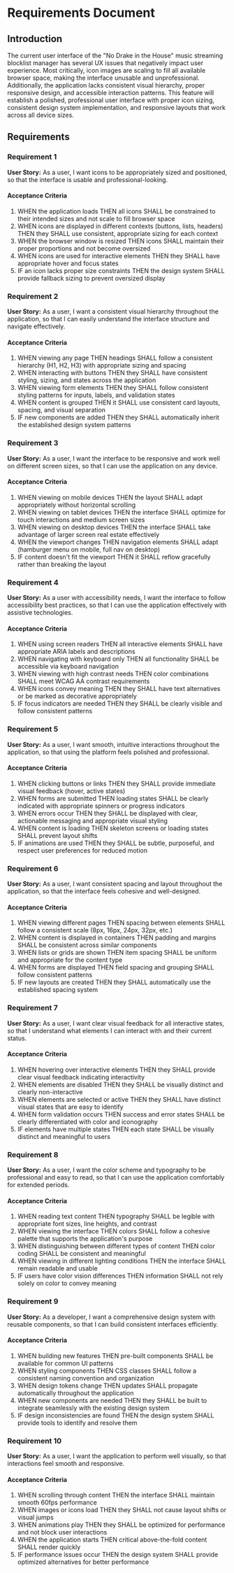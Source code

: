 # Requirements Document

## Introduction

The current user interface of the "No Drake in the House" music streaming blocklist manager has several UX issues that negatively impact user experience. Most critically, icon images are scaling to fill all available browser space, making the interface unusable and unprofessional. Additionally, the application lacks consistent visual hierarchy, proper responsive design, and accessible interaction patterns. This feature will establish a polished, professional user interface with proper icon sizing, consistent design system implementation, and responsive layouts that work across all device sizes.

## Requirements

### Requirement 1

**User Story:** As a user, I want icons to be appropriately sized and positioned, so that the interface is usable and professional-looking.

#### Acceptance Criteria

1. WHEN the application loads THEN all icons SHALL be constrained to their intended sizes and not scale to fill browser space
2. WHEN icons are displayed in different contexts (buttons, lists, headers) THEN they SHALL use consistent, appropriate sizing for each context
3. WHEN the browser window is resized THEN icons SHALL maintain their proper proportions and not become oversized
4. WHEN icons are used for interactive elements THEN they SHALL have appropriate hover and focus states
5. IF an icon lacks proper size constraints THEN the design system SHALL provide fallback sizing to prevent oversized display

### Requirement 2

**User Story:** As a user, I want a consistent visual hierarchy throughout the application, so that I can easily understand the interface structure and navigate effectively.

#### Acceptance Criteria

1. WHEN viewing any page THEN headings SHALL follow a consistent hierarchy (H1, H2, H3) with appropriate sizing and spacing
2. WHEN interacting with buttons THEN they SHALL have consistent styling, sizing, and states across the application
3. WHEN viewing form elements THEN they SHALL follow consistent styling patterns for inputs, labels, and validation states
4. WHEN content is grouped THEN it SHALL use consistent card layouts, spacing, and visual separation
5. IF new components are added THEN they SHALL automatically inherit the established design system patterns

### Requirement 3

**User Story:** As a user, I want the interface to be responsive and work well on different screen sizes, so that I can use the application on any device.

#### Acceptance Criteria

1. WHEN viewing on mobile devices THEN the layout SHALL adapt appropriately without horizontal scrolling
2. WHEN viewing on tablet devices THEN the interface SHALL optimize for touch interactions and medium screen sizes
3. WHEN viewing on desktop devices THEN the interface SHALL take advantage of larger screen real estate effectively
4. WHEN the viewport changes THEN navigation elements SHALL adapt (hamburger menu on mobile, full nav on desktop)
5. IF content doesn't fit the viewport THEN it SHALL reflow gracefully rather than breaking the layout

### Requirement 4

**User Story:** As a user with accessibility needs, I want the interface to follow accessibility best practices, so that I can use the application effectively with assistive technologies.

#### Acceptance Criteria

1. WHEN using screen readers THEN all interactive elements SHALL have appropriate ARIA labels and descriptions
2. WHEN navigating with keyboard only THEN all functionality SHALL be accessible via keyboard navigation
3. WHEN viewing with high contrast needs THEN color combinations SHALL meet WCAG AA contrast requirements
4. WHEN icons convey meaning THEN they SHALL have text alternatives or be marked as decorative appropriately
5. IF focus indicators are needed THEN they SHALL be clearly visible and follow consistent patterns

### Requirement 5

**User Story:** As a user, I want smooth, intuitive interactions throughout the application, so that using the platform feels polished and professional.

#### Acceptance Criteria

1. WHEN clicking buttons or links THEN they SHALL provide immediate visual feedback (hover, active states)
2. WHEN forms are submitted THEN loading states SHALL be clearly indicated with appropriate spinners or progress indicators
3. WHEN errors occur THEN they SHALL be displayed with clear, actionable messaging and appropriate visual styling
4. WHEN content is loading THEN skeleton screens or loading states SHALL prevent layout shifts
5. IF animations are used THEN they SHALL be subtle, purposeful, and respect user preferences for reduced motion

### Requirement 6

**User Story:** As a user, I want consistent spacing and layout throughout the application, so that the interface feels cohesive and well-designed.

#### Acceptance Criteria

1. WHEN viewing different pages THEN spacing between elements SHALL follow a consistent scale (8px, 16px, 24px, 32px, etc.)
2. WHEN content is displayed in containers THEN padding and margins SHALL be consistent across similar components
3. WHEN lists or grids are shown THEN item spacing SHALL be uniform and appropriate for the content type
4. WHEN forms are displayed THEN field spacing and grouping SHALL follow consistent patterns
5. IF new layouts are created THEN they SHALL automatically use the established spacing system

### Requirement 7

**User Story:** As a user, I want clear visual feedback for all interactive states, so that I understand what elements I can interact with and their current status.

#### Acceptance Criteria

1. WHEN hovering over interactive elements THEN they SHALL provide clear visual feedback indicating interactivity
2. WHEN elements are disabled THEN they SHALL be visually distinct and clearly non-interactive
3. WHEN elements are selected or active THEN they SHALL have distinct visual states that are easy to identify
4. WHEN form validation occurs THEN success and error states SHALL be clearly differentiated with color and iconography
5. IF elements have multiple states THEN each state SHALL be visually distinct and meaningful to users

### Requirement 8

**User Story:** As a user, I want the color scheme and typography to be professional and easy to read, so that I can use the application comfortably for extended periods.

#### Acceptance Criteria

1. WHEN reading text content THEN typography SHALL be legible with appropriate font sizes, line heights, and contrast
2. WHEN viewing the interface THEN colors SHALL follow a cohesive palette that supports the application's purpose
3. WHEN distinguishing between different types of content THEN color coding SHALL be consistent and meaningful
4. WHEN viewing in different lighting conditions THEN the interface SHALL remain readable and usable
5. IF users have color vision differences THEN information SHALL not rely solely on color to convey meaning

### Requirement 9

**User Story:** As a developer, I want a comprehensive design system with reusable components, so that I can build consistent interfaces efficiently.

#### Acceptance Criteria

1. WHEN building new features THEN pre-built components SHALL be available for common UI patterns
2. WHEN styling components THEN CSS classes SHALL follow a consistent naming convention and organization
3. WHEN design tokens change THEN updates SHALL propagate automatically throughout the application
4. WHEN new components are needed THEN they SHALL be built to integrate seamlessly with the existing design system
5. IF design inconsistencies are found THEN the design system SHALL provide tools to identify and resolve them

### Requirement 10

**User Story:** As a user, I want the application to perform well visually, so that interactions feel smooth and responsive.

#### Acceptance Criteria

1. WHEN scrolling through content THEN the interface SHALL maintain smooth 60fps performance
2. WHEN images or icons load THEN they SHALL not cause layout shifts or visual jumps
3. WHEN animations play THEN they SHALL be optimized for performance and not block user interactions
4. WHEN the application starts THEN critical above-the-fold content SHALL render quickly
5. IF performance issues occur THEN the design system SHALL provide optimized alternatives for better performance
